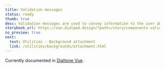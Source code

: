 ```yaml
---
title: Validation messages
status: ready
thumb: true
desc: Validation messages are used to convey information to the user about the current state of the input element. These messages can have an error, warning or success type.
storybook_url: https://vue.dialpad.design/?path=/story/components-validation-messages--default
no_preview: true
next:
  text: Utilities - Background attachment
  link: /utilities/backgrounds/attachment.html
---
```


<aside class="d-notice d-notice--info d-mt24 d-wmx100p" role="status" aria-hidden="false">
  <div class="d-notice__icon">
    <dt-icon name="info"></dt-icon>
  </div>
  <div class="d-notice__content d-stack4">
    <p class="d-notice__message">
      Currently documented in <a target="_blank" href="https://vue.dialpad.design/?path=/docs/components-validation-messages--default" class="d-link d-link--muted">Dialtone Vue</a>.
    </p>
  </div>
</aside>
